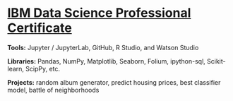 # [IBM Data Science Professional Certificate](https://www.coursera.org/professional-certificates/ibm-data-science?utm_source=gg&utm_medium=sem&campaignid=1876641588&utm_campaign=10-IBM-Data-Science-US&utm_content=10-IBM-Data-Science-US&adgroupid=70740725700&device=c&keyword=ibm%20data%20science%20professional%20certificate&matchtype=p&network=g&devicemodel=&adpostion=&creativeid=347445112274&gclid=CjwKCAjwuIWHBhBDEiwACXQYsXsHtIAQ7DtdcKcor00TKubsb1XuT6CO1jvF8Kng0iXWrqLy7XmquhoCwXkQAvD_BwE)
**Tools:** Jupyter / JupyterLab, GitHub, R Studio, and Watson Studio 

**Libraries:** Pandas, NumPy, Matplotlib, Seaborn, Folium, ipython-sql, Scikit-learn, ScipPy, etc. 

**Projects:** random album generator, predict housing prices, best classifier model, battle of neighborhoods 
